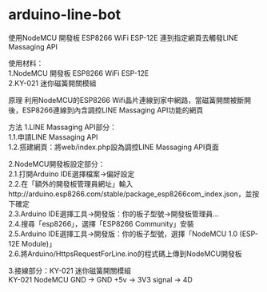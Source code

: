 # arduino-line-bot
使用NodeMCU 開發板 ESP8266 WiFi ESP-12E 連到指定網頁去觸發LINE Massaging API  
 
使用材料：   
1.NodeMCU 開發板 ESP8266 WiFi ESP-12E   
2.KY-021 迷你磁簧開關模組   

原理 
利用NodeMCU的ESP8266 Wifi晶片連線到家中網路，當磁簧開關被斷開後，ESP8266連線到內含調控LINE Massaging API功能的網頁   
  
方法
1.LINE Massaging API部分：   
  1.1.申請LINE Massaging API  
  1.2.搭建網頁：將web/index.php設為調控LINE Massaging API頁面   
  
2.NodeMCU開發板設定部分：   
  2.1.打開Arduino IDE選擇檔案->偏好設定   
  2.2.在「額外的開發板管理員網址」輸入http://arduino.esp8266.com/stable/package_esp8266com_index.json，並按下確定   
  2.3.Arduino IDE選擇工具->開發版：你的板子型號->開發板管理員...  
  2.4.搜尋「esp8266」，選擇「ESP8266 Community」安裝   
  2.5.Arduino IDE選擇工具->開發版：你的板子型號，選擇「NodeMCU 1.0 (ESP-12E Module)」  
  2.6.將Arduino/HttpsRequestForLine.ino的程式碼上傳到NodeMCU開發板   
  
3.接線部分：KY-021 迷你磁簧開關模組   
    KY-021      NodeMCU
    GND     ->  GND
    +5v     ->  3V3
    signal  ->  4D

